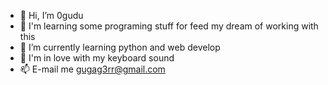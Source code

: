 - 👋 Hi, I’m 0gudu
- 👀 I'm learning some programing stuff for feed my dream of working with this
- 🌱 I’m currently learning python and web develop
- 💞️ I'm in love with my keyboard sound
- 📫 E-mail me gugag3rr@gmail.com
